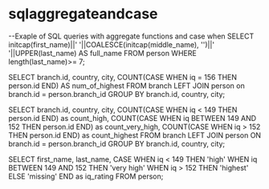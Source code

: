 # sqlaggregateandcase
--Exaple of SQL  queries with aggregate functions and case when
SELECT
	initcap(first_name)||' '||COALESCE(initcap(middle_name), '')||' '||UPPER(last_name) AS full_name
FROM person
WHERE length(last_name)>= 7;

SELECT
	branch.id,
    country,
    city,
    COUNT(CASE WHEN iq = 156 THEN person.id END) AS num_of_highest
FROM branch LEFT JOIN person on branch.id = person.branch_id
GROUP BY
branch.id,
country,
city;

SELECT
	branch.id,
    country,
    city,
    COUNT(CASE WHEN iq < 149 THEN person.id END) as count_high,
    COUNT(CASE WHEN iq BETWEEN 149 AND 152 THEN person.id END) as count_very_high,
    COUNT(CASE WHEN iq > 152 THEN person.id END) as count_highest
FROM branch LEFT JOIN person ON branch.id = person.branch_id
GROUP BY
	branch.id,
    country,
    city;
    
SELECT
	first_name,
    last_name,
    CASE
    	WHEN iq < 149 THEN 'high'
        WHEN iq BETWEEN 149 AND 152 THEN 'very high'
        WHEN iq > 152 THEN 'highest'
        ELSE 'missing'
     END as iq_rating
FROM person;
